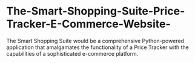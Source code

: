 # The-Smart-Shopping-Suite-Price-Tracker-E-Commerce-Website-
The Smart Shopping Suite would be a comprehensive Python-powered application that amalgamates the functionality of a Price Tracker with the capabilities of a sophisticated e-commerce platform. 
